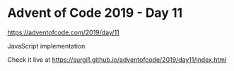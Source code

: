 # Advent of Code 2019 - Day 11

https://adventofcode.com/2019/day/11

JavaScript implementation

Check it live at https://surgi1.github.io/adventofcode/2019/day11/index.html